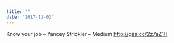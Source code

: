 ```yaml
---
title: ""
date: "2017-11-02"
---
```


Know your job – Yancey Strickler – Medium http://gza.cc/2z7aZ1H
